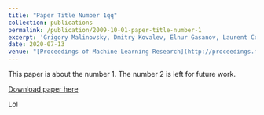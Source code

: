 ```yaml
---
title: "Paper Title Number 1qq"
collection: publications
permalink: /publication/2009-10-01-paper-title-number-1
excerpt: 'Grigory Malinovsky, Dmitry Kovalev, Elnur Gasanov, Laurent Condat, Peter Richtárik, [ICML 2020](https://icml.cc/virtual/2020/poster/6590)'
date: 2020-07-13
venue: "[Proceedings of Machine Learning Research](http://proceedings.mlr.press/v119/malinovskiy20a.html)"
---
```

This paper is about the number 1. The number 2 is left for future work.

[Download paper here](http://academicpages.github.io/files/paper1.pdf)

Lol

